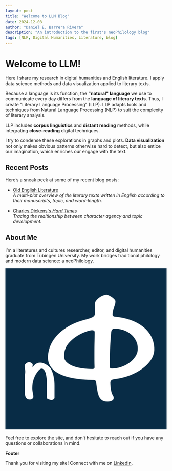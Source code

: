 ```yaml
---
layout: post
title: "Welcome to LLM Blog"
date: 2024-12-08
author: "Daniel E. Barrera Rivera"
description: "An introduction to the first's neoPhilology blog"
tags: [NLP, Digital Humanities, Literature, blog]
---
```


# Welcome to LLM!

Here I share my research in digital humanities and English literature.
I apply data science methods and data visualization applied to literary texts.


Because a language is its function, the **"natural" language** we use to communicate every day differs from the **language of literary texts**. Thus, I create "Literary Language Processing" (LLP). LLP adapts tools and techniques from Natural Language Processing (NLP) to suit the complexity of literary analysis. 

LLP includes **corpus linguistics** and **distant reading** methods, while integrating **close-reading** digital techniques.

I try to condense these explorations in graphs and plots. **Data visualization** not only makes obvious patterns otherwise hard to detect, but also entice our imagination, which enriches our engage with the text.



## Recent Posts

Here’s a sneak peek at some of my recent blog posts:

- [Old English Literature](OE_Overview.md)  
  *A multi-plot overview of the literary texts written in English according to their manuscripts, topic, and word-length.*
  
- [Charles Dickens's *Hard Times*](#)  
  *Tracing the realtionship between character agency and topic development.*

## About Me

I’m a literatures and cultures researcher, editor, and digital humanities graduate from Tübingen University. My work bridges traditional philology and modern data science: a neoPhilology.

![neoPhi_logo_web Image](assets/images/neoPhi_logo_web.jpg)

Feel free to explore the site, and don’t hesitate to reach out if you have any questions or collaborations in mind.


**Footer**

Thank you for visiting my site! Connect with me on [LinkedIn](https://linkedin.com/in/danielbarrera-neophilology).